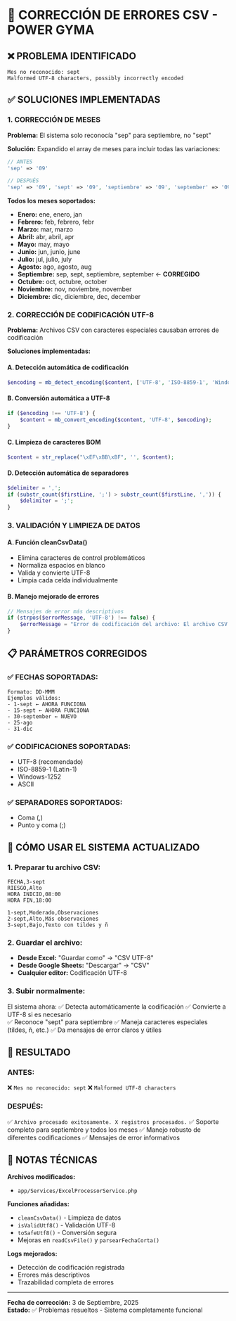 # 🔧 CORRECCIÓN DE ERRORES CSV - POWER GYMA

## ❌ PROBLEMA IDENTIFICADO
```
Mes no reconocido: sept
Malformed UTF-8 characters, possibly incorrectly encoded
```

## ✅ SOLUCIONES IMPLEMENTADAS

### 1. **CORRECCIÓN DE MESES**
**Problema:** El sistema solo reconocía "sep" para septiembre, no "sept"

**Solución:** Expandido el array de meses para incluir todas las variaciones:

```php
// ANTES
'sep' => '09'

// DESPUÉS  
'sep' => '09', 'sept' => '09', 'septiembre' => '09', 'september' => '09'
```

**Todos los meses soportados:**
- **Enero:** ene, enero, jan
- **Febrero:** feb, febrero, febr  
- **Marzo:** mar, marzo
- **Abril:** abr, abril, apr
- **Mayo:** may, mayo
- **Junio:** jun, junio, june
- **Julio:** jul, julio, july
- **Agosto:** ago, agosto, aug
- **Septiembre:** sep, sept, septiembre, september ← **CORREGIDO**
- **Octubre:** oct, octubre, october
- **Noviembre:** nov, noviembre, november
- **Diciembre:** dic, diciembre, dec, december

### 2. **CORRECCIÓN DE CODIFICACIÓN UTF-8**
**Problema:** Archivos CSV con caracteres especiales causaban errores de codificación

**Soluciones implementadas:**

#### A. **Detección automática de codificación**
```php
$encoding = mb_detect_encoding($content, ['UTF-8', 'ISO-8859-1', 'Windows-1252', 'ASCII'], true);
```

#### B. **Conversión automática a UTF-8**
```php
if ($encoding !== 'UTF-8') {
    $content = mb_convert_encoding($content, 'UTF-8', $encoding);
}
```

#### C. **Limpieza de caracteres BOM**
```php
$content = str_replace("\xEF\xBB\xBF", '', $content);
```

#### D. **Detección automática de separadores**
```php
$delimiter = ',';
if (substr_count($firstLine, ';') > substr_count($firstLine, ',')) {
    $delimiter = ';';
}
```

### 3. **VALIDACIÓN Y LIMPIEZA DE DATOS**

#### A. **Función cleanCsvData()**
- Elimina caracteres de control problemáticos
- Normaliza espacios en blanco
- Valida y convierte UTF-8
- Limpia cada celda individualmente

#### B. **Manejo mejorado de errores**
```php
// Mensajes de error más descriptivos
if (strpos($errorMessage, 'UTF-8') !== false) {
    $errorMessage = "Error de codificación del archivo: El archivo CSV contiene caracteres especiales...";
}
```

## 📋 PARÁMETROS CORREGIDOS

### **✅ FECHAS SOPORTADAS:**
```
Formato: DD-MMM
Ejemplos válidos:
- 1-sept ← AHORA FUNCIONA
- 15-sept ← AHORA FUNCIONA  
- 30-september ← NUEVO
- 25-ago
- 31-dic
```

### **✅ CODIFICACIONES SOPORTADAS:**
- UTF-8 (recomendado)
- ISO-8859-1 (Latin-1)
- Windows-1252  
- ASCII

### **✅ SEPARADORES SOPORTADOS:**
- Coma (,)
- Punto y coma (;)

## 🎯 CÓMO USAR EL SISTEMA ACTUALIZADO

### **1. Preparar tu archivo CSV:**
```csv
FECHA,3-sept
RIESGO,Alto
HORA INICIO,08:00
HORA FIN,18:00

1-sept,Moderado,Observaciones
2-sept,Alto,Más observaciones
3-sept,Bajo,Texto con tildes y ñ
```

### **2. Guardar el archivo:**
- **Desde Excel:** "Guardar como" → "CSV UTF-8"
- **Desde Google Sheets:** "Descargar" → "CSV"
- **Cualquier editor:** Codificación UTF-8

### **3. Subir normalmente:**
El sistema ahora:
✅ Detecta automáticamente la codificación
✅ Convierte a UTF-8 si es necesario  
✅ Reconoce "sept" para septiembre
✅ Maneja caracteres especiales (tildes, ñ, etc.)
✅ Da mensajes de error claros y útiles

## 🚀 RESULTADO

### **ANTES:**
❌ `Mes no reconocido: sept`
❌ `Malformed UTF-8 characters`

### **DESPUÉS:**
✅ `Archivo procesado exitosamente. X registros procesados.`
✅ Soporte completo para septiembre y todos los meses
✅ Manejo robusto de diferentes codificaciones
✅ Mensajes de error informativos

## 📝 NOTAS TÉCNICAS

**Archivos modificados:**
- `app/Services/ExcelProcessorService.php`

**Funciones añadidas:**
- `cleanCsvData()` - Limpieza de datos
- `isValidUtf8()` - Validación UTF-8
- `toSafeUtf8()` - Conversión segura
- Mejoras en `readCsvFile()` y `parsearFechaCorta()`

**Logs mejorados:**
- Detección de codificación registrada
- Errores más descriptivos
- Trazabilidad completa de errores

---

**Fecha de corrección:** 3 de Septiembre, 2025  
**Estado:** ✅ Problemas resueltos - Sistema completamente funcional
